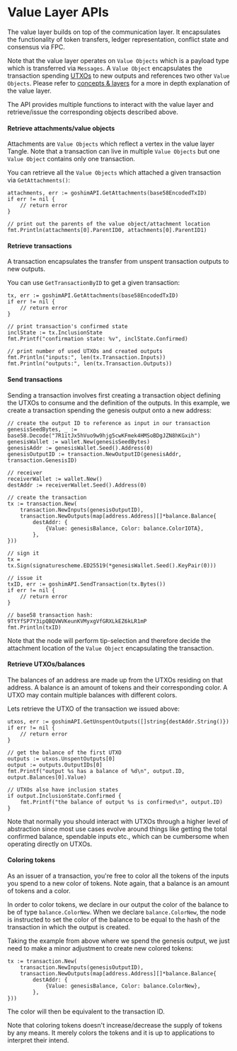 # Value Layer APIs

The value layer builds on top of the communication layer. It encapsulates the functionality of token transfers, ledger representation, conflict state and consensus via FPC.

Note that the value layer operates on `Value Objects` which is a payload type which is transferred via `Messages`. A `Value Object` encapsulates the transaction spending [UTXOs](https://en.wikipedia.org/wiki/Unspent_transaction_output) to new outputs and references two other `Value Objects`. Please refer to [concepts & layers](../concepts/layers.md) for a more in depth explanation of the value layer.

The API provides multiple functions to interact with the value layer and retrieve/issue the corresponding objects described above.

#### Retrieve attachments/value objects

Attachments are `Value Objects` which reflect a vertex in the value layer Tangle. Note that a transaction can live in multiple `Value Objects` but one `Value Object` contains only one transaction.

You can retrieve all the `Value Objects` which attached a given transaction via `GetAttachments()`:
```
attachments, err := goshimAPI.GetAttachments(base58EncodedTxID)
if err != nil {
    // return error
}

// print out the parents of the value object/attachment location
fmt.Println(attachments[0].ParentID0, attachments[0].ParentID1)
```

#### Retrieve transactions

A transaction encapsulates the transfer from unspent transaction outputs to new outputs. 

You can use `GetTransactionByID` to get a given transaction:
```
tx, err := goshimAPI.GetAttachments(base58EncodedTxID)
if err != nil {
    // return error
}

// print transaction's confirmed state
inclState := tx.InclusionState
fmt.Printf("confirmation state: %v", inclState.Confirmed)

// print number of used UTXOs and created outputs
fmt.Println("inputs:", len(tx.Transaction.Inputs))
fmt.Println("outputs:", len(tx.Transaction.Outputs))
```

#### Send transactions

Sending a transaction involves first creating a transaction object defining the UTXOs to consume and the definition of the outputs. In this example, we create a transaction spending the genesis output onto a new address:

```
// create the output ID to reference as input in our transaction
genesisSeedBytes, _ := base58.Decode("7R1itJx5hVuo9w9hjg5cwKFmek4HMSoBDgJZN8hKGxih")
genesisWallet := wallet.New(genesisSeedBytes)
genesisAddr := genesisWallet.Seed().Address(0)
genesisOutputID := transaction.NewOutputID(genesisAddr, transaction.GenesisID)

// receiver
receiverWallet := wallet.New()
destAddr := receiverWallet.Seed().Address(0)

// create the transaction
tx := transaction.New(
    transaction.NewInputs(genesisOutputID),
    transaction.NewOutputs(map[address.Address][]*balance.Balance{
        destAddr: {
            {Value: genesisBalance, Color: balance.ColorIOTA},
        },
}))

// sign it
tx = tx.Sign(signaturescheme.ED25519(*genesisWallet.Seed().KeyPair(0)))

// issue it
txID, err := goshimAPI.SendTransaction(tx.Bytes())
if err != nil {
    // return error
}

// base58 transaction hash: 9TtYfSP7Y3ipQBQVWVKeunKVMyxgVfGRXLkEZ6kLR1mP
fmt.Println(txID)
```

Note that the node will perform tip-selection and therefore decide the attachment location of the `Value Object` encapsulating the transaction.

#### Retrieve UTXOs/balances

The balances of an address are made up from the UTXOs residing on that address. A balance is an amount of tokens and their corresponding color. A UTXO may contain multiple balances with different colors.

Lets retrieve the UTXO of the transaction we issued above:
```
utxos, err := goshimAPI.GetUnspentOutputs([]string{destAddr.String()})
if err != nil {
    // return error
}

// get the balance of the first UTXO
outputs := utxos.UnspentOutputs[0]
output := outputs.OutputIDs[0]
fmt.Printf("output %s has a balance of %d\n", output.ID, output.Balances[0].Value)

// UTXOs also have inclusion states
if output.InclusionState.Confirmed {
    fmt.Printf("the balance of output %s is confirmed\n", output.ID)
}

```

Note that normally you should interact with UTXOs through a higher level of abstraction since most use cases evolve around things like getting the total confirmed balance, spendable inputs etc., which can be cumbersome when  operating directly on UTXOs.

#### Coloring tokens

As an issuer of a transaction, you're free to color all the tokens of the inputs you spend to a new color of tokens. Note again, that a balance is an amount of tokens and a color. 

In order to color tokens, we declare in our output the color of the balance to be of type `balance.ColorNew`. When we declare `balance.ColorNew`, the node is instructed to set the color of the balance to be equal to the hash of the transaction in which the output is created.

Taking the example from above where we spend the genesis output, we just need to make a minor adjustment to create new colored tokens:
```
tx := transaction.New(
    transaction.NewInputs(genesisOutputID),
    transaction.NewOutputs(map[address.Address][]*balance.Balance{
        destAddr: {
            {Value: genesisBalance, Color: balance.ColorNew},
        },
}))
```

The color will then be equivalent to the transaction ID.

Note that coloring tokens doesn't increase/decrease the supply of tokens by any means. It merely colors the tokens and it is up to applications to interpret their intend.

